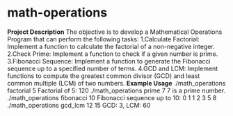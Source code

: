 # math-operations
**Project Description**
The objective is to develop a Mathematical Operations Program that can perform the following tasks:
1.Calculate Factorial: Implement a function to calculate the factorial of a non-negative integer.
2.Check Prime: Implement a function to check if a given number is prime.
3.Fibonacci Sequence: Implement a function to generate the Fibonacci sequence up to a specified number of terms.
4.GCD and LCM: Implement functions to compute the greatest common divisor (GCD) and least common multiple (LCM) of two numbers.
**Example Usage**
./math_operations factorial 5
Factorial of 5: 120
./math_operations prime 7
7 is a prime number.
./math_operations fibonacci 10
Fibonacci sequence up to 10: 0 1 1 2 3 5 8
./math_operations gcd_lcm 12 15
GCD: 3, LCM: 60
